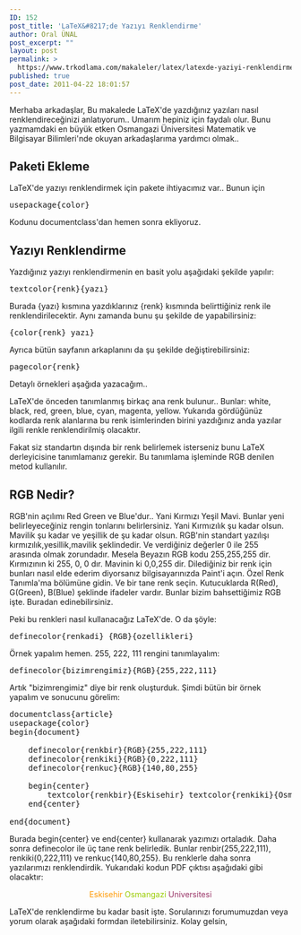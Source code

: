 ```yaml
---
ID: 152
post_title: 'LaTeX&#8217;de Yazıyı Renklendirme'
author: Oral ÜNAL
post_excerpt: ""
layout: post
permalink: >
  https://www.trkodlama.com/makaleler/latex/latexde-yaziyi-renklendirme-152.html
published: true
post_date: 2011-04-22 18:01:57
---
```

Merhaba arkadaşlar,
Bu makalede LaTeX'de yazdığınız yazıları nasıl renklendireceğinizi anlatıyorum.. Umarım hepiniz için faydalı olur. Bunu yazmamdaki en büyük etken Osmangazi Üniversitesi Matematik ve Bilgisayar Bilimleri'nde okuyan arkadaşlarıma yardımcı olmak..
<h2>Paketi Ekleme</h2>
LaTeX'de yazıyı renklendirmek için pakete ihtiyacımız var.. Bunun için
<pre class="prettyprint lang-javascript" data-start-line="1" data-visibility="visible" data-highlight="" data-caption="">usepackage{color}</pre>
Kodunu documentclass'dan hemen sonra ekliyoruz.
<h2>Yazıyı Renklendirme</h2>
Yazdığınız yazıyı renklendirmenin en basit yolu aşağıdaki şekilde yapılır:
<pre class="prettyprint lang-latex" data-start-line="1" data-visibility="visible" data-highlight="" data-caption="">textcolor{renk}{yazı}</pre>
Burada {yazı} kısmına yazdıklarınız {renk} kısmında belirttiğiniz renk ile renklendirilecektir. Aynı zamanda bunu şu şekilde de yapabilirsiniz:
<pre class="prettyprint lang-latex" data-start-line="1" data-visibility="visible" data-highlight="" data-caption="">{color{renk} yazı}</pre>
Ayrıca bütün sayfanın arkaplanını da şu şekilde değiştirebilirsiniz:
<pre class="prettyprint lang-latex" data-start-line="1" data-visibility="visible" data-highlight="" data-caption="">pagecolor{renk}</pre>
Detaylı örnekleri aşağıda yazacağım..

LaTeX'de önceden tanımlanmış birkaç ana renk bulunur.. Bunlar: white, black, red, green, blue, cyan, magenta, yellow. Yukarıda gördüğünüz kodlarda renk alanlarına bu renk isimlerinden birini yazdığınız anda yazılar ilgili renkle renklendirilmiş olacaktır.

Fakat siz standartın dışında bir renk belirlemek isterseniz bunu LaTeX derleyicisine tanımlamanız gerekir. Bu tanımlama işleminde RGB denilen metod kullanılır.
<h2>RGB Nedir?</h2>
RGB'nin açılımı Red Green ve Blue'dur.. Yani Kırmızı Yeşil Mavi. Bunlar yeni belirleyeceğiniz rengin tonlarını belirlersiniz. Yani Kırmızılık şu kadar olsun. Mavilik şu kadar ve yeşillik de şu kadar olsun. RGB'nin standart yazılışı kırmızılık,yesillik,mavilik şeklindedir. Ve verdiğiniz değerler 0 ile 255 arasında olmak zorundadır. Mesela Beyazın RGB kodu 255,255,255 dir. Kırmızının ki 255, 0, 0 dır. Mavinin ki 0,0,255 dir. Dilediğiniz bir renk için bunları nasıl elde ederim diyorsanız bilgisayarınızda Paint'i açın. Özel Renk Tanımla'ma bölümüne gidin. Ve bir tane renk seçin. Kutucuklarda R(Red), G(Green), B(Blue) şeklinde ifadeler vardır. Bunlar bizim bahsettiğimiz RGB işte. Buradan edinebilirsiniz.

Peki bu renkleri nasıl kullanacağız LaTeX'de. O da şöyle:
<pre class="prettyprint lang-latex" data-start-line="1" data-visibility="visible" data-highlight="" data-caption="">definecolor{renkadi} {RGB}{ozellikleri}</pre>
Örnek yapalım hemen. 255, 222, 111 rengini tanımlayalım:
<pre class="prettyprint lang-latex" data-start-line="1" data-visibility="visible" data-highlight="" data-caption="">definecolor{bizimrengimiz}{RGB}{255,222,111}</pre>
Artık "bizimrengimiz" diye bir renk oluşturduk. Şimdi bütün bir örnek yapalım ve sonucunu görelim:
<pre class="prettyprint lang-latex" data-start-line="1" data-visibility="visible" data-highlight="" data-caption="">documentclass{article}
usepackage{color}
begin{document}

    definecolor{renkbir}{RGB}{255,222,111}
    definecolor{renkiki}{RGB}{0,222,111}
    definecolor{renkuc}{RGB}{140,80,255}

    begin{center}
        textcolor{renkbir}{Eskisehir} textcolor{renkiki}{Osmangazi} textcolor{renkuc}{Universitesi}
    end{center}

end{document}</pre>
Burada begin{center} ve end{center} kullanarak yazımızı ortaladık. Daha sonra definecolor ile üç tane renk belirledik. Bunlar renbir(255,222,111), renkiki(0,222,111) ve renkuc{140,80,255}. Bu renklerle daha sonra yazılarımızı renklendirdik. Yukarıdaki kodun PDF çıktısı aşağıdaki gibi olacaktır:
<p style="text-align: center;"><span style="color: #ff9900;">Eskisehir</span> <span style="color: #99cc00;">Osmangazi</span> <span style="color: #993366;">Universitesi</span></p>
LaTeX'de renklendirme bu kadar basit işte. Sorularınızı forumumuzdan veya yorum olarak aşağıdaki formdan iletebilirsiniz.
Kolay gelsin,